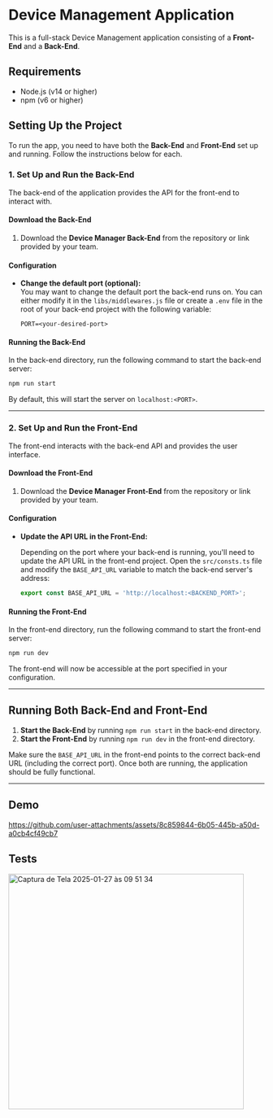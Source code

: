 # Device Management Application

This is a full-stack Device Management application consisting of a **Front-End** and a **Back-End**.

## Requirements

- Node.js (v14 or higher)
- npm (v6 or higher)

## Setting Up the Project

To run the app, you need to have both the **Back-End** and **Front-End** set up and running. Follow the instructions
below for each.

### 1. Set Up and Run the Back-End

The back-end of the application provides the API for the front-end to interact with.

#### Download the Back-End

1. Download the **Device Manager Back-End** from the repository or link provided by your team.

#### Configuration

- **Change the default port (optional):**  
  You may want to change the default port the back-end runs on. You can either modify it in the `libs/middlewares.js`
  file or create a `.env` file in the root of your back-end project with the following variable:

  ```
  PORT=<your-desired-port>
  ```

#### Running the Back-End

In the back-end directory, run the following command to start the back-end server:

```bash
npm run start
```

By default, this will start the server on `localhost:<PORT>`.

---

### 2. Set Up and Run the Front-End

The front-end interacts with the back-end API and provides the user interface.

#### Download the Front-End

1. Download the **Device Manager Front-End** from the repository or link provided by your team.

#### Configuration

- **Update the API URL in the Front-End:**

  Depending on the port where your back-end is running, you'll need to update the API URL in the front-end project. Open
  the `src/consts.ts` file and modify the `BASE_API_URL` variable to match the back-end server's address:

  ```typescript
  export const BASE_API_URL = 'http://localhost:<BACKEND_PORT>';
  ```

#### Running the Front-End

In the front-end directory, run the following command to start the front-end server:

```bash
npm run dev
```

The front-end will now be accessible at the port specified in your configuration.

---

## Running Both Back-End and Front-End

1. **Start the Back-End** by running `npm run start` in the back-end directory.
2. **Start the Front-End** by running `npm run dev` in the front-end directory.

Make sure the `BASE_API_URL` in the front-end points to the correct back-end URL (including the correct port). Once both
are running, the application should be fully functional.

---

## Demo
https://github.com/user-attachments/assets/8c859844-6b05-445b-a50d-a0cb4cf49cb7

## Tests

<img width="463" alt="Captura de Tela 2025-01-27 às 09 51 34" src="https://github.com/user-attachments/assets/d3badc50-70d9-4bbc-913b-981f05b3f29d" />
